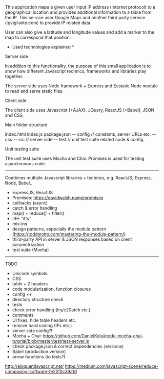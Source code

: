 

This application maps a given user input IP address (internet protocol) to a geographical location
and provides additional information to a table from the IP. This service user Google Maps and
another third party service (ipvigilante.com) to provide IP related data.

User can also give a latitude and longitude values and add a marker to the map to
correspond that position.


* Used technologies explained *

Server side

In addition to this functionality, the purpose of this small application is to
show how different Javascript technics, frameworks and libraries play together.

The server side uses Node framework + Express and Ecstatic Node module to read
and serve static files.

Client side

The client side uses Javascript (+AJAX), JQuery, ReactJS (+Babel), JSON and CSS.


Main folder structure

 index.html
 index.js
 package.json
 -- config // constants, server URLs etc.
 -- css
 -- src  // server side
 -- test // unit test suite related code & config

Unit testing suite

The unit test suite uses Mocha and Chai. Promises is used for testing
asynchronous code.


-----------------
Combines multiple Javascript libraries + technics, e.g.
ReactJS, Express, Node, Babel..

* ExpressJS, ReactJS
* Promises: https://davidwalsh.name/promises
* callbacks (async)
* catch & error handling
* map() + reduce() + filter()
* IIFE "iffy"
* mix-ins
* design patterns, especially the module pattern (https://toddmotto.com/mastering-the-module-pattern/)
* third-party API in server & JSON responses based on client parametrization
* test suite (Mocha)
----
TODO
* Unicode symbols
* CSS
* table + 2 headers
* code modularization, function closures
* config ++
* directory structure check
* tests
* check error handling (try/c20atch etc.)
* comments
* UI fixes, hide table headers etc.
* remove hard coding (IPs etc.)
* server side config?!
* Mocha + Chai: https://github.com/DanielKolsi/node-mocha-chai-tutorial/blob/master/test/test-server.js
* check package.json & correct dependencies (versions)
* Babel (production version)
* arrow functions (to tests?)

http://eloquentjavascript.net/
https://medium.com/javascript-scene/reduce-composing-software-fe22f0c39a1d
